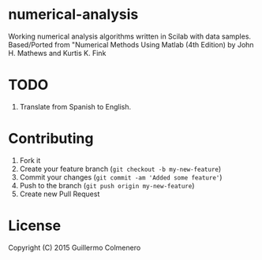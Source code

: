 
numerical-analysis
==================

Working numerical analysis algorithms written in Scilab with data samples.
Based/Ported from "Numerical Methods Using Matlab (4th Edition) 
by John H. Mathews and Kurtis K. Fink

TODO
====

1. Translate from Spanish to English.


Contributing
============

1. Fork it
2. Create your feature branch (`git checkout -b my-new-feature`)
3. Commit your changes (`git commit -am 'Added some feature'`)
4. Push to the branch (`git push origin my-new-feature`)
5. Create new Pull Request


License
=======

Copyright (C) 2015  Guillermo Colmenero